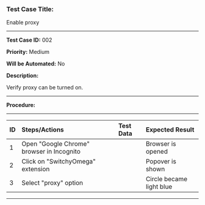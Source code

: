 
### Test Case Title: ###

Enable proxy					

---

**Test Case ID:** 002

**Priority:** Medium

**Will be Automated:** No

**Description:**

Verify proxy can be turned on.

---

**Procedure:**

___

|      ID       | Steps/Actions |  Test Data  | Expected Result |
| :------------ |:--------------| :---------- | :-------------- |
|       1       | Open "Google Chrome" browser in Incognito | | Browser is opened
|       2       | Click on "SwitchyOmega" extension |  | Popover is shown |
|       3       | Select "proxy" option |  |  Circle became light blue |
---
